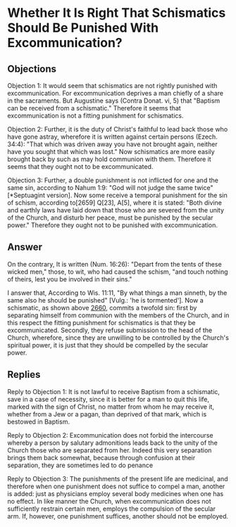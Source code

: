 # Whether It Is Right That Schismatics Should Be Punished With Excommunication?

## Objections

Objection 1: It would seem that schismatics are not rightly punished with excommunication. For excommunication deprives a man chiefly of a share in the sacraments. But Augustine says (Contra Donat. vi, 5) that "Baptism can be received from a schismatic." Therefore it seems that excommunication is not a fitting punishment for schismatics.

Objection 2: Further, it is the duty of Christ's faithful to lead back those who have gone astray, wherefore it is written against certain persons (Ezech. 34:4): "That which was driven away you have not brought again, neither have you sought that which was lost." Now schismatics are more easily brought back by such as may hold communion with them. Therefore it seems that they ought not to be excommunicated.

Objection 3: Further, a double punishment is not inflicted for one and the same sin, according to Nahum 1:9: "God will not judge the same twice" [*Septuagint version]. Now some receive a temporal punishment for the sin of schism, according to[2659] Q[23], A[5], where it is stated: "Both divine and earthly laws have laid down that those who are severed from the unity of the Church, and disturb her peace, must be punished by the secular power." Therefore they ought not to be punished with excommunication.

## Answer

On the contrary, It is written (Num. 16:26): "Depart from the tents of these wicked men," those, to wit, who had caused the schism, "and touch nothing of theirs, lest you be involved in their sins."

I answer that, According to Wis. 11:11, "By what things a man sinneth, by the same also he should be punished" [Vulg.: 'he is tormented']. Now a schismatic, as shown above [2660](A[1]), commits a twofold sin: first by separating himself from communion with the members of the Church, and in this respect the fitting punishment for schismatics is that they be excommunicated. Secondly, they refuse submission to the head of the Church, wherefore, since they are unwilling to be controlled by the Church's spiritual power, it is just that they should be compelled by the secular power.

## Replies

Reply to Objection 1: It is not lawful to receive Baptism from a schismatic, save in a case of necessity, since it is better for a man to quit this life, marked with the sign of Christ, no matter from whom he may receive it, whether from a Jew or a pagan, than deprived of that mark, which is bestowed in Baptism.

Reply to Objection 2: Excommunication does not forbid the intercourse whereby a person by salutary admonitions leads back to the unity of the Church those who are separated from her. Indeed this very separation brings them back somewhat, because through confusion at their separation, they are sometimes led to do penance

Reply to Objection 3: The punishments of the present life are medicinal, and therefore when one punishment does not suffice to compel a man, another is added: just as physicians employ several body medicines when one has no effect. In like manner the Church, when excommunication does not sufficiently restrain certain men, employs the compulsion of the secular arm. If, however, one punishment suffices, another should not be employed.